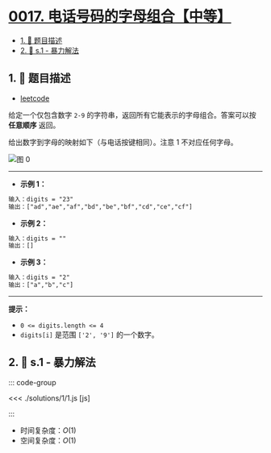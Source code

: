 # [0017. 电话号码的字母组合【中等】](https://github.com/tnotesjs/TNotes.leetcode/tree/main/notes/0017.%20%E7%94%B5%E8%AF%9D%E5%8F%B7%E7%A0%81%E7%9A%84%E5%AD%97%E6%AF%8D%E7%BB%84%E5%90%88%E3%80%90%E4%B8%AD%E7%AD%89%E3%80%91)

<!-- region:toc -->

- [1. 📝 题目描述](#1--题目描述)
- [2. 🎯 s.1 - 暴力解法](#2--s1---暴力解法)

<!-- endregion:toc -->

## 1. 📝 题目描述

- [leetcode](https://leetcode.cn/problems/letter-combinations-of-a-phone-number/)

给定一个仅包含数字 `2-9` 的字符串，返回所有它能表示的字母组合。答案可以按 **任意顺序** 返回。

给出数字到字母的映射如下（与电话按键相同）。注意 1 不对应任何字母。

![图 0](https://cdn.jsdelivr.net/gh/tnotesjs/imgs@main/2025-09-09-21-17-48.png)

---

- **示例 1：**

```txt
输入：digits = "23"
输出：["ad","ae","af","bd","be","bf","cd","ce","cf"]
```

- **示例 2：**

```txt
输入：digits = ""
输出：[]
```

- **示例 3：**

```txt
输入：digits = "2"
输出：["a","b","c"]
```

---

**提示：**

- `0 <= digits.length <= 4`
- `digits[i]` 是范围 `['2', '9']` 的一个数字。

## 2. 🎯 s.1 - 暴力解法

::: code-group

<<< ./solutions/1/1.js [js]

:::

- 时间复杂度：$O(1)$
- 空间复杂度：$O(1)$
